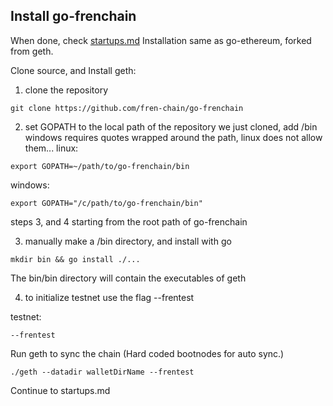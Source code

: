 ## Install go-frenchain
When done, check [startups.md](https://github.com/fren-chain/go-frenchain/blob/main/startups.md) 
Installation same as go-ethereum, forked from geth.

Clone source, and Install geth:
1) clone the repository
``` 
git clone https://github.com/fren-chain/go-frenchain
```

2) set GOPATH to the local path of the repository we just cloned, add /bin 
windows requires quotes wrapped around the path, linux does not allow them...
linux:
```
export GOPATH=~/path/to/go-frenchain/bin
```
windows: 
```
export GOPATH="/c/path/to/go-frenchain/bin"
```

steps 3, and 4 starting from the root path of go-frenchain

3) manually make a /bin directory, and install with go 
```
mkdir bin && go install ./...
```
The bin/bin directory will contain the executables of geth

4) to initialize testnet use the flag --frentest

testnet: 
```
--frentest
```

Run geth to sync the chain (Hard coded bootnodes for auto sync.)
```
./geth --datadir walletDirName --frentest
```

Continue to startups.md
